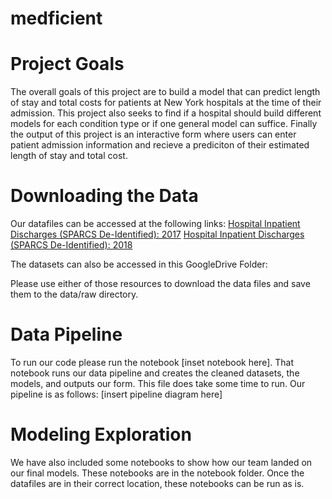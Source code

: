 # medficient
# Project Goals
The overall goals of this project are to build a model that can predict length of stay and total costs for patients at New York hospitals at the time of their admission. This project also seeks to find if a hospital should build different models for each condition type or if one general model can suffice. Finally the output of this project is an interactive form where users can enter patient admission information and recieve a prediciton of their estimated length of stay and total cost.

# Downloading the Data
Our datafiles can be accessed at the following links: 
[Hospital Inpatient Discharges (SPARCS De-Identified): 2017](https://health.data.ny.gov/dataset/Hospital-Inpatient-Discharges-SPARCS-De-Identified/22g3-z7e7)
[Hospital Inpatient Discharges (SPARCS De-Identified): 2018](https://healthdata.gov/State/Hospital-Inpatient-Discharges-SPARCS-De-Identified/apnh-6ij9)

The datasets can also be accessed in this GoogleDrive Folder: 

Please use either of those resources to download the data files and save them to the data/raw directory.

# Data Pipeline
To run our code please run the notebook [inset notebook here]. That notebook runs our data pipeline and creates the cleaned datasets, the models, and outputs our form. This file does take some time to run. Our pipeline is as follows: [insert pipeline diagram here]

# Modeling Exploration
We have also included some notebooks to show how our team landed on our final models. These notebooks are in the notebook folder. Once the datafiles are in their correct location, these notebooks can be run as is.
